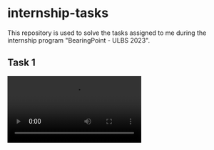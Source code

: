 # internship-tasks

This repository is used to solve the tasks assigned to me during the internship program "BearingPoint - ULBS 2023".

## Task 1

<video src="test.mp4" controls title="Title"></video>
